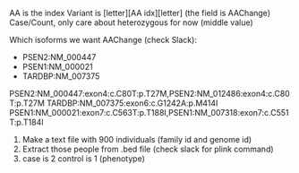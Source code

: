 AA is the index
Variant is [letter][AA idx][letter] (the field is AAChange)
Case/Count, only care about heterozygous for now (middle value)

Which isoforms we want AAChange (check Slack):

- PSEN2:NM_000447
- PSEN1:NM_000021
- TARDBP:NM_007375

PSEN2:NM_000447:exon4:c.C80T:p.T27M,PSEN2:NM_012486:exon4:c.C80T:p.T27M
TARDBP:NM_007375:exon6:c.G1242A:p.M414I
PSEN1:NM_000021:exon7:c.C563T:p.T188I,PSEN1:NM_007318:exon7:c.C551T:p.T184I

1. Make a text file with 900 individuals (family id and genome id)
2. Extract those people from .bed file (check slack for plink command)
3. case is 2 control is 1 (phenotype)
